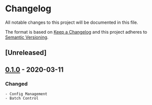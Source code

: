 # Changelog
All notable changes to this project will be documented in this file.

The format is based on [Keep a Changelog](http://keepachangelog.com/en/1.0.0/)
and this project adheres to [Semantic Versioning](http://semver.org/spec/v2.0.0.html).

## [Unreleased]

## [0.1.0] - 2020-03-11
### Changed
    - Config Management
    - Batch Control

[0.1.0]: https://github.com/equinoxfitness/scripty/releases/tag/v0.1.0